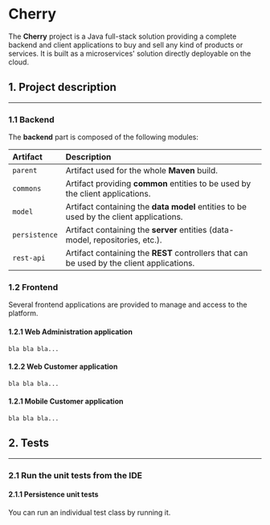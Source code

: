 # Cherry

The **Cherry** project is a Java full-stack solution providing a complete backend and client applications to buy and sell any kind of products 
or services. It is built as a microservices' solution directly deployable on the cloud. 

## 1. Project description

<hr>

### 1.1 Backend

The **backend** part is composed of the following modules: 

| Artifact      | Description                                                                               |
|:--------------|:------------------------------------------------------------------------------------------|
| `parent`      | Artifact used for the whole **Maven** build.                                              |
| `commons`     | Artifact providing **common** entities to be used by the client applications.             |
| `model`       | Artifact containing the **data model** entities to be used by the client applications.    |
| `persistence` | Artifact containing the **server** entities (data-model, repositories, etc.).             |
| `rest-api`    | Artifact containing the **REST** controllers that can be used by the client applications. |


### 1.2 Frontend

Several frontend applications are provided to manage and access to the platform.

#### 1.2.1 Web Administration application

`bla bla bla...`

#### 1.2.2 Web Customer application

`bla bla bla...`

#### 1.2.1 Mobile Customer application

`bla bla bla...`

## 2. Tests

<hr>

### 2.1 Run the unit tests from the IDE

#### 2.1.1 Persistence unit tests

You can run an individual test class by running it.
